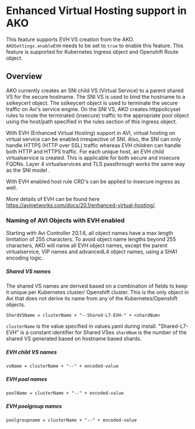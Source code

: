 # Enhanced Virtual Hosting support in AKO

This feature supports EVH VS creation from the AKO. `AKOSettings.enableEVH` needs to be set to `true` to enable this feature. This feature is supported for Kubernetes Ingress object and Openshift Route object.

## Overview

AKO currently creates an SNI child VS (Virtual Service) to a parent shared VS for the secure hostname. The SNI VS is used to bind the hostname to a sslkeycert object. The sslkeycert object is used to terminate the secure traffic on Avi's service engine. On the SNI VS, AKO creates httppolicyset rules to route the terminated (insecure) traffic to the appropriate pool object using the host/path specified in the rules section of this ingress object.

With EVH (Enhanced Virtual Hosting) support in AVI, virtual hosting on virtual service can be enabled irrespective of SNI. Also, the SNI can only handle HTTPS (HTTP over SSL) traffic whereas EVH children can handle both HTTP and HTTPS traffic. For each unique host, an EVH child virtualservice is created. This is applicable for both secure and insecure FQDNs. Layer 4 virtualservices and TLS passthrough works the same way as the SNI model .

With EVH enabled host rule CRD's can be applied to insecure ingress as well. 

More details of EVH can be found here <https://avinetworks.com/docs/20.1/enhanced-virtual-hosting/>.

### Naming of AVI Objects with EVH enabled

Starting with Avi Controller 20.1.6, all object names have a max length limitation of 255 characters. To avoid object name lengths beyond 255 characters, AKO will name all EVH object names, except the parent virtualservice, VIP names and advancedL4 object names, using a SHA1 encoding logic.

##### Shared VS names

The shared VS names are derived based on a combination of fields to keep it unique per Kubernetes cluster/ Openshift cluster. This is the only object in Avi that does not derive its name from any of the Kubernetes/Openshift objects.

```
ShardVSName = clusterName + "--Shared-L7-EVH-" + <shardNum>
```

`clusterName` is the value specified in values.yaml during install. "Shared-L7-EVH" is a constant identifier for Shared VSes
`shardNum` is the number of the shared VS generated based on hostname based shards.

##### EVH child VS names

```
vsName = clusterName + "--" + encoded-value
```

##### EVH pool names

```
poolName = clusterName + "--" + encoded-value
```

##### EVH poolgroup names

```
poolgroupname = clusterName + "--" + encoded-value
```
